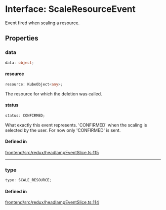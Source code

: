 # Interface: ScaleResourceEvent

Event fired when scaling a resource.

## Properties

### data

```ts
data: object;
```

#### resource

```ts
resource: KubeObject<any>;
```

The resource for which the deletion was called.

#### status

```ts
status: CONFIRMED;
```

What exactly this event represents. 'CONFIRMED' when the scaling is selected by the user.
For now only 'CONFIRMED' is sent.

#### Defined in

[frontend/src/redux/headlampEventSlice.ts:115](https://github.com/headlamp-k8s/headlamp/blob/2481a1c9f2b4a69a9320466e7a455215b14b97b0/frontend/src/redux/headlampEventSlice.ts#L115)

***

### type

```ts
type: SCALE_RESOURCE;
```

#### Defined in

[frontend/src/redux/headlampEventSlice.ts:114](https://github.com/headlamp-k8s/headlamp/blob/2481a1c9f2b4a69a9320466e7a455215b14b97b0/frontend/src/redux/headlampEventSlice.ts#L114)

